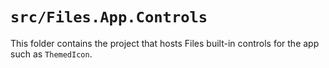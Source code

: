 # `src/Files.App.Controls`

This folder contains the project that hosts Files built-in controls for the app such as `ThemedIcon`.
